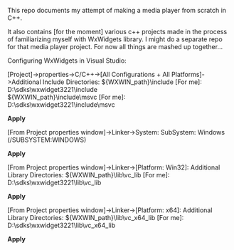 ﻿This repo documents my attempt of making a media player from scratch in C++.

It also contains [for the moment] various c++ projects made in the process of familiarizing myself with WxWidgets library.
I might do a separate repo for that media player project. For now all things are mashed up together...

Configuring WxWidgets in Visual Studio:

[Project]->properties->C/C++->[All Configurations + All Platforms]->Additional Include Directories:
${WXWIN_path}\include [For me]: D:\sdks\wxwidget3221\include\
${WXWIN_path}\include\msvc [For me]: D:\sdks\wxwidget3221\include\msvc

**Apply**

[From Project properties window]->Linker->System:
SubSystem: Windows (/SUBSYSTEM:WINDOWS)

**Apply**

[From Project properties window]->Linker->[Platform: Win32]:
Additional Library Directories: ${WXWIN_path}\lib\vc_lib [For me]: D:\sdks\wxwidget3221\lib\vc_lib

**Apply**

[From Project properties window]->Linker->[Platform: x64]:
Additional Library Directories: ${WXWIN_path}\lib\vc_x64_lib [For me]: D:\sdks\wxwidget3221\lib\vc_x64_lib

**Apply**

